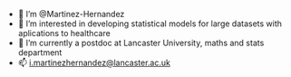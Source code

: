 - 👋 I’m @Martinez-Hernandez
- 👀 I’m interested in developing statistical models for large datasets with aplications to healthcare
- 💞️ I’m currently a postdoc at Lancaster University, maths and stats department
- 📫 i.martinezhernandez@lancaster.ac.uk

<!---
Martinez-Hernandez/Martinez-Hernandez is a ✨ special ✨ repository because its `README.md` (this file) appears on your GitHub profile.
You can click the Preview link to take a look at your changes.
--->

